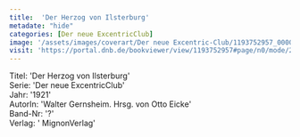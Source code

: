 ```yaml
---
title:  'Der Herzog von Ilsterburg'
metadate: "hide"
categories: [Der neue ExcentricClub]
image: '/assets/images/coverart/Der neue Excentric-Club/1193752957_00000010.jpg'
visit: 'https://portal.dnb.de/bookviewer/view/1193752957#page/n0/mode/2up'
---
```

Titel: 'Der Herzog von Ilsterburg' <br>
Serie: 'Der neue ExcentricClub' <br>
Jahr: '1921' <br>
AutorIn: 'Walter Gernsheim. Hrsg. von Otto Eicke' <br>
Band-Nr: '?' <br>
Verlag: ' MignonVerlag'